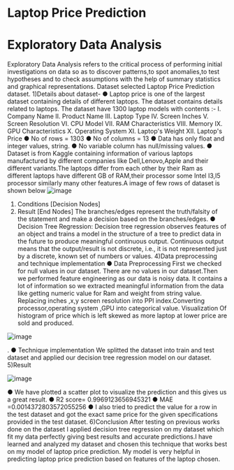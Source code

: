 # Laptop Price Prediction

# Exploratory Data Analysis
Exploratory Data Analysis refers to the critical process of performing initial investigations on
data so as to discover patterns,to spot anomalies,to test hypotheses and to check assumptions
with the help of summary statistics and graphical representations.
Dataset selected Laptop Price Prediction dataset.
1)Details about dataset-
● Laptop price is one of the largest dataset containing details of different laptops. The
dataset contains details related to laptops. The dataset have 1300 laptop models with
contents :-
I. Company Name
II. Product Name
III. Laptop Type
IV. Screen Inches
V. Screen Resolution
VI. CPU Model
VII. RAM Characteristics
VIII. Memory
IX. GPU Characteristics
X. Operating System
XI. Laptop's Weight
XII. Laptop's Price
● No of rows = 1303
● No of columns = 13
● Data has only float and integer values, string.
● No variable column has null/missing values.
● Dataset is from Kaggle containing information of various laptops manufactured by
different companies like Dell,Lenovo,Apple and their different variants.The laptops differ
from each other by their Ram as different laptops have different GB of RAM,their
processor some Intel I3,I5 processor similarly many other features.A image of few rows
of dataset is shown below
![image](https://github.com/Eshani-R-Sawant/Laptop-Price-Prediction/assets/78209696/e6781f42-8b4b-40ce-8f87-49099be909d7)

1. Conditions [Decision Nodes]
2. Result [End Nodes]
The branches/edges represent the truth/falsity of the statement and make a decision
based on the branches/edges.
● Decision Tree Regression:
Decision tree regression observes features of an object and trains a model in the
structure of a tree to predict data in the future to produce meaningful continuous
output. Continuous output means that the output/result is not discrete, i.e., it is
not represented just by a discrete, known set of numbers or values.
4)Data preprocessing and technique implementation
● Data Preprocessing
First we checked for null values in our dataset. There are no values in our dataset.Then
we performed feature engineering as our data is noisy data. It contains a lot of
information so we extracted meaningful information from the data like getting numeric
value for Ram and weight from string value.
Replacing inches ,x,y screen resolution into PPI index.Converting processor,operating
system ,GPU into categorical value.
Visualization Of histogram of price which is left skewed as more laptop at lower price are
sold and produced.

![image](https://github.com/Eshani-R-Sawant/Laptop-Price-Prediction/assets/78209696/a6c58532-2d06-4307-8191-7a235ffd53b4)

.
● Technique implementation
We splitted the dataset into train and test dataset and applied our decision tree
regression model on our dataset.
5)Result

![image](https://github.com/Eshani-R-Sawant/Laptop-Price-Prediction/assets/78209696/b57bf75a-55d0-451e-bd2b-cfefe9f51d46)

● We have plotted a scatter plot to visualize the prediction and this gives us a great result.
● R2 score= 0.9969123656945321
● MAE =0.0014372803572055256
● I also tried to predict the value for a row in the test dataset and got the exact same price
for the given specifications provided in the test dataset.
6)Conclusion
After testing on previous works done on the dataset I applied decision tree regression on
my dataset which fit my data perfectly giving best results and accurate predictions.I have
learned and analyzed my dataset and chosen this technique that works best on my
model of laptop price prediction. My model is very helpful in predicting laptop price
prediction based on features of the laptop chosen.
